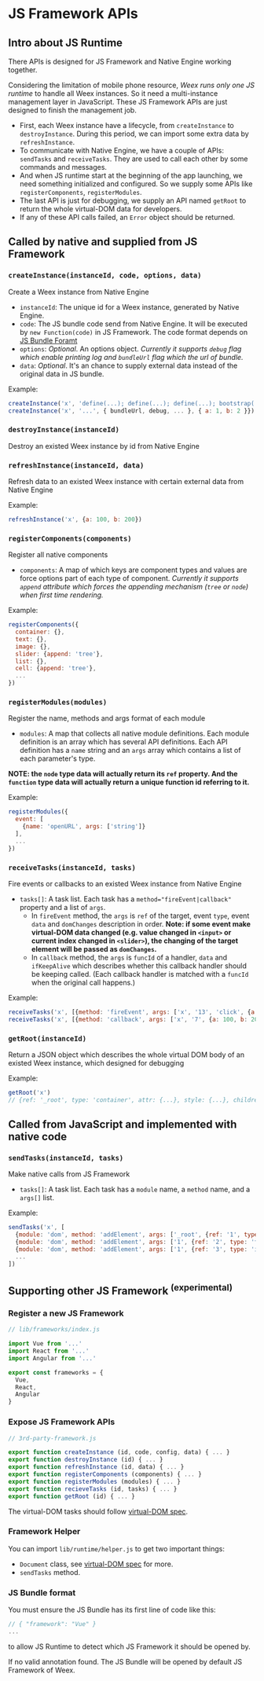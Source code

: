 # JS Framework APIs

## Intro about JS Runtime

There APIs is designed for JS Framework and Native Engine working together.

Considering the limitation of mobile phone resource, *Weex runs only one JS runtime* to handle all Weex instances. So it need a multi-instance management layer in JavaScript. These JS Framework APIs are just designed to finish the management job.

* First, each Weex instance have a lifecycle, from `createInstance` to `destroyInstance`. During this period, we can import some extra data by `refreshInstance`.
* To communicate with Native Engine, we have a couple of APIs: `sendTasks` and `receiveTasks`. They are used to call each other by some commands and messages.
* And when JS runtime start at the beginning of the app launching, we need something initialized and configured. So we supply some APIs like `registerComponents`, `registerModules`.
* The last API is just for debugging, we supply an API named `getRoot` to return the whole virtual-DOM data for developers.
* If any of these API calls failed, an `Error` object should be returned.

## Called by native and supplied from JS Framework

### `createInstance(instanceId, code, options, data)`

Create a Weex instance from Native Engine

* `instanceId`: The unique id for a Weex instance, generated by Native Engine.
* `code`: The JS bundle code send from Native Engine. It will be executed by `new Function(code)` in JS Framework. The code format depends on [JS Bundle Foramt](js-bundle-format.md)
* `options`: *Optional*. An options object. *Currently it supports `debug` flag which enable printing log and `bundleUrl` flag which the url of bundle.*
* `data`: *Optional*. It's an chance to supply external data instead of the original data in JS bundle.

Example:

```javascript
createInstance('x', 'define(...); define(...); define(...); bootstrap(...)')
createInstance('x', '...', { bundleUrl, debug, ... }, { a: 1, b: 2 }})
```

### `destroyInstance(instanceId)`

Destroy an existed Weex instance by id from Native Engine

### `refreshInstance(instanceId, data)`

Refresh data to an existed Weex instance with certain external data from Native Engine

Example:

```javascript
refreshInstance('x', {a: 100, b: 200})
```

### `registerComponents(components)`

Register all native components

* `components`: A map of which keys are component types and values are force options part of each type of component. *Currently it supports `append` attribute which forces the appending mechanism (`tree` or `node`) when first time rendering.*

Example:

```javascript
registerComponents({
  container: {}, 
  text: {}, 
  image: {},
  slider: {append: 'tree'},
  list: {}, 
  cell: {append: 'tree'}, 
  ...
})
```

### `registerModules(modules)`

Register the name, methods and args format of each module

* `modules`: A map that collects all native module definitions. Each module definition is an array which has several API definitions. Each API definition has a `name` string and an `args` array which contains a list of each parameter's type.

**NOTE: the `node` type data will actually return its `ref` property. And the `function` type data will actually return a unique function id referring to it.**

Example:

```javascript
registerModules({
  event: [
    {name: 'openURL', args: ['string']}
  ],
  ...
})
```

### `receiveTasks(instanceId, tasks)`

Fire events or callbacks to an existed Weex instance from Native Engine

* `tasks[]`: A task list. Each task has a `method="fireEvent|callback"` property and a list of `args`.
    - In `fireEvent` method, the `args` is `ref` of the target, event `type`, event `data` and `domChanges` description in order. **Note: if some event make virtual-DOM data changed (e.g. value changed in `<input>` or current index changed in `<slider>`), the changing of the target element will be passed as `domChanges`.**
    - In `callback` method, the `args` is `funcId` of a handler, `data` and `ifKeepAlive` which describes whether this callback handler should be keeping called. (Each callback handler is matched with a `funcId` when the original call happens.)

Example:

```javascript
receiveTasks('x', [{method: 'fireEvent', args: ['x', '13', 'click', {a: 100, b: 200}]}])
receiveTasks('x', [{method: 'callback', args: ['x', '7', {a: 100, b: 200}, true]}])
```

### `getRoot(instanceId)`

Return a JSON object which describes the whole virtual DOM body of an existed Weex instance, which designed for debugging

Example:

```javascript
getRoot('x')
// {ref: '_root', type: 'container', attr: {...}, style: {...}, children: [...]}
```

## Called from JavaScript and implemented with native code

### `sendTasks(instanceId, tasks)`

Make native calls from JS Framework

* `tasks[]`: A task list. Each task has a `module` name, a `method` name, and a `args[]` list.

Example:

```javascript
sendTasks('x', [
  {module: 'dom', method: 'addElement', args: ['_root', {ref: '1', type: 'container'}, -1]},
  {module: 'dom', method: 'addElement', args: ['1', {ref: '2', type: 'text', ...}, -1]},
  {module: 'dom', method: 'addElement', args: ['1', {ref: '3', type: 'image', ...}, -1]},
  ...
])
```

## Supporting other JS Framework <sup>(experimental)</sup>

### Register a new JS Framework

```javascript
// lib/frameworks/index.js

import Vue from '...'
import React from '...'
import Angular from '...'

export const frameworks = {
  Vue,
  React,
  Angular
}
```

### Expose JS Framework APIs

```javascript
// 3rd-party-framework.js

export function createInstance (id, code, config, data) { ... }
export function destroyInstance (id) { ... }
export function refreshInstance (id, data) { ... }
export function registerComponents (components) { ... }
export function registerModules (modules) { ... }
export function recieveTasks (id, tasks) { ... }
export function getRoot (id) { ... }
```

The virtual-DOM tasks should follow [virtual-DOM spec](virtual-dom-apis.md).

### Framework Helper

You can import `lib/runtime/helper.js` to get two important things:

* `Document` class, see [virtual-DOM spec](virtual-dom-apis.md) for more.
* `sendTasks` method.

### JS Bundle format

You must ensure the JS Bundle has its first line of code like this:

```javascript
// { "framework": "Vue" }
...
```

to allow JS Runtime to detect which JS Framework it should be opened by.

If no valid annotation found. The JS Bundle will be opened by default JS Framework of Weex.
